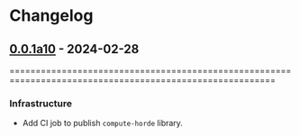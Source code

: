 # Changelog

<!-- towncrier release notes start -->

## [0.0.1a10](https://github.com/backend-developers-ltd/ComputeHorde/releases/tag/v0.0.1a10) - 2024-02-28
=========================================================================================================

### Infrastructure

- Add CI job to publish `compute-horde` library.
